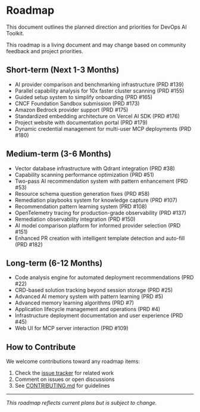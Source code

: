# Roadmap

This document outlines the planned direction and priorities for DevOps AI Toolkit.

This roadmap is a living document and may change based on community feedback and project priorities.


## Short-term (Next 1-3 Months)

- AI provider comparison and benchmarking infrastructure (PRD #139)
- Parallel capability analysis for 10x faster cluster scanning (PRD #155)
- Guided setup system to simplify onboarding (PRD #165)
- CNCF Foundation Sandbox submission (PRD #173)
- Amazon Bedrock provider support (PRD #175)
- Standardized embedding architecture on Vercel AI SDK (PRD #176)
- Project website with documentation portal (PRD #179)
- Dynamic credential management for multi-user MCP deployments (PRD #180)

## Medium-term (3-6 Months)

- Vector database infrastructure with Qdrant integration (PRD #38)
- Capability scanning performance optimization (PRD #51)
- Two-pass AI recommendation system with pattern enhancement (PRD #53)
- Resource schema question generation fixes (PRD #58)
- Remediation playbooks system for knowledge capture (PRD #107)
- Recommendation pattern learning system (PRD #108)
- OpenTelemetry tracing for production-grade observability (PRD #137)
- Remediation observability integration (PRD #150)
- AI model comparison platform for informed provider selection (PRD #151)
- Enhanced PR creation with intelligent template detection and auto-fill (PRD #182)

## Long-term (6-12 Months)

- Code analysis engine for automated deployment recommendations (PRD #22)
- CRD-based solution tracking beyond session storage (PRD #25)
- Advanced AI memory system with pattern learning (PRD #5)
- Advanced memory learning algorithms (PRD #7)
- Application lifecycle management and operations (PRD #4)
- Infrastructure deployment documentation and user experience (PRD #45)
- Web UI for MCP server interaction (PRD #109)


## How to Contribute

We welcome contributions toward any roadmap items:

1. Check the [issue tracker](https://github.com/vfarcic/dot-ai/issues) for related work
2. Comment on issues or open discussions
3. See [CONTRIBUTING.md](../CONTRIBUTING.md) for guidelines

---

*This roadmap reflects current plans but is subject to change.*
